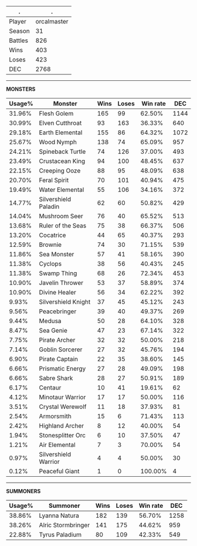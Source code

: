 .|.
|-|-
Player|orcalmaster
Season|31
Battles|826
Wins|403
Loses|423
DEC|2768

---
**MONSTERS**

Usage%|Monster|Wins|Loses|Win rate|DEC|
-|-|-|-|-|-|
31.96%|Flesh Golem|165|99|62.50%|1144|
30.99%|Elven Cutthroat|93|163|36.33%|640|
29.18%|Earth Elemental|155|86|64.32%|1072|
25.67%|Wood Nymph|138|74|65.09%|957|
24.21%|Spineback Turtle|74|126|37.00%|493|
23.49%|Crustacean King|94|100|48.45%|637|
22.15%|Creeping Ooze|88|95|48.09%|638|
20.70%|Feral Spirit|70|101|40.94%|475|
19.49%|Water Elemental|55|106|34.16%|372|
14.77%|Silvershield Paladin|62|60|50.82%|429|
14.04%|Mushroom Seer|76|40|65.52%|513|
13.68%|Ruler of the Seas|75|38|66.37%|506|
13.20%|Cocatrice|44|65|40.37%|293|
12.59%|Brownie|74|30|71.15%|539|
11.86%|Sea Monster|57|41|58.16%|390|
11.38%|Cyclops|38|56|40.43%|245|
11.38%|Swamp Thing|68|26|72.34%|453|
10.90%|Javelin Thrower|53|37|58.89%|374|
10.90%|Divine Healer|56|34|62.22%|392|
9.93%|Silvershield Knight|37|45|45.12%|243|
9.56%|Peacebringer|39|40|49.37%|269|
9.44%|Medusa|50|28|64.10%|328|
8.47%|Sea Genie|47|23|67.14%|322|
7.75%|Pirate Archer|32|32|50.00%|218|
7.14%|Goblin Sorcerer|27|32|45.76%|194|
6.90%|Pirate Captain|22|35|38.60%|145|
6.66%|Prismatic Energy|27|28|49.09%|198|
6.66%|Sabre Shark|28|27|50.91%|189|
6.17%|Centaur|10|41|19.61%|62|
4.12%|Minotaur Warrior|17|17|50.00%|116|
3.51%|Crystal Werewolf|11|18|37.93%|81|
2.54%|Armorsmith|15|6|71.43%|113|
2.42%|Highland Archer|8|12|40.00%|54|
1.94%|Stonesplitter Orc|6|10|37.50%|47|
1.21%|Air Elemental|7|3|70.00%|54|
0.97%|Silvershield Warrior|4|4|50.00%|30|
0.12%|Peaceful Giant|1|0|100.00%|4|

---
**SUMMONERS**

Usage%|Summoner|Wins|Loses|Win rate|DEC|
-|-|-|-|-|-|
38.86%|Lyanna Natura|182|139|56.70%|1258|
38.26%|Alric Stormbringer|141|175|44.62%|959|
22.88%|Tyrus Paladium|80|109|42.33%|549|
